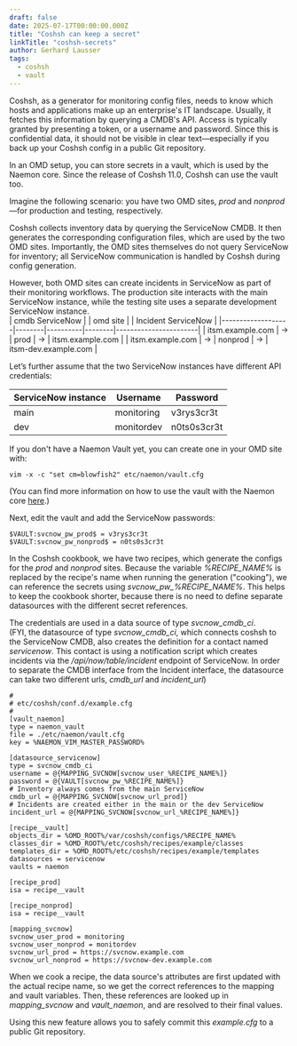 ```yaml
---
draft: false
date: 2025-07-17T00:00:00.000Z
title: "Coshsh can keep a secret"
linkTitle: "coshsh-secrets"
author: Gerhard Lausser
tags:
  - coshsh
  - vault
---
```


Coshsh, as a generator for monitoring config files, needs to know which hosts and applications make up an enterprise's IT landscape. Usually, it fetches this information by querying a CMDB's API. Access is typically granted by presenting a token, or a username and password. Since this is confidential data, it should not be visible in clear text—especially if you back up your Coshsh config in a public Git repository.

In an OMD setup, you can store secrets in a vault, which is used by the Naemon core. Since the release of Coshsh 11.0, Coshsh can use the vault too.

Imagine the following scenario: you have two OMD sites, *prod* and *nonprod*—for production and testing, respectively.

Coshsh collects inventory data by querying the ServiceNow CMDB. It then generates the corresponding configuration files, which are used by the two OMD sites. Importantly, the OMD sites themselves do not query ServiceNow for inventory; all ServiceNow communication is handled by Coshsh during config generation.

However, both OMD sites can create incidents in ServiceNow as part of their monitoring workflows. The production site interacts with the main ServiceNow instance, while the testing site uses a separate development ServiceNow instance.  
| cmdb ServiceNow   |        | omd site |        | Incident ServiceNow   |
|-------------------|--------|----------|--------|-----------------------|
| itsm.example.com  |   →    | prod     |   →    | itsm.example.com      |
| itsm.example.com  |   →    | nonprod  |   →    | itsm-dev.example.com  |

Let’s further assume that the two ServiceNow instances have different API credentials:

| ServiceNow instance | Username    | Password      |
|---------------------|-------------|--------------|
| main                | monitoring  | v3rys3cr3t   |
| dev                 | monitordev  | n0ts0s3cr3t  |

If you don't have a Naemon Vault yet, you can create one in your OMD site with:
```
vim -x -c "set cm=blowfish2" etc/naemon/vault.cfg
```
(You can find more information on how to use the vault with the Naemon core [here](https://github.com/naemon/naemon-vimcrypt-vault-broker).)

Next, edit the vault and add the ServiceNow passwords:
```
$VAULT:svcnow_pw_prod$ = v3rys3cr3t
$VAULT:svcnow_pw_nonprod$ = n0ts0s3cr3t
```

In the Coshsh cookbook, we have two recipes, which generate the configs for the *prod* and *nonprod* sites. Because the variable *%RECIPE_NAME%* is replaced by the recipe's name when running the generation ("cooking"), we can reference the secrets using *svcnow_pw_%RECIPE_NAME%*. This helps to keep the cookbook shorter, because there is no need to define separate datasources with the different secret references.

The credentials are used in a data source of type *svcnow_cmdb_ci*.  
(FYI, the datasource of type *svcnow_cmdb_ci*, which connects coshsh to the ServiceNow CMDB, also creates the definition for a contact named *servicenow*. This contact is using a notification script which creates incidents via the */api/now/table/incident* endpoint of ServiceNow. In order to separate the CMDB interface from the Incident interface, the datasource can take two different urls, *cmdb_url* and *incident_url*)

```
#
# etc/coshsh/conf.d/example.cfg
#
[vault_naemon]
type = naemon_vault
file = ./etc/naemon/vault.cfg
key = %NAEMON_VIM_MASTER_PASSWORD%

[datasource_servicenow]
type = svcnow_cmdb_ci
username = @{MAPPING_SVCNOW[svcnow_user_%RECIPE_NAME%]}
password = @{VAULT[svcnow_pw_%RECIPE_NAME%]}
# Inventory always comes from the main ServiceNow
cmdb_url = @{MAPPING_SVCNOW[svcnow_url_prod]}
# Incidents are created either in the main or the dev ServiceNow
incident_url = @{MAPPING_SVCNOW[svcnow_url_%RECIPE_NAME%]}

[recipe__vault]
objects_dir = %OMD_ROOT%/var/coshsh/configs/%RECIPE_NAME%
classes_dir = %OMD_ROOT%/etc/coshsh/recipes/example/classes
templates_dir = %OMD_ROOT%/etc/coshsh/recipes/example/templates
datasources = servicenow
vaults = naemon

[recipe_prod]
isa = recipe__vault

[recipe_nonprod]
isa = recipe__vault

[mapping_svcnow]
svcnow_user_prod = monitoring
svcnow_user_nonprod = monitordev
svcnow_url_prod = https://svcnow.example.com
svcnow_url_nonprod = https://svcnow-dev.example.com
```

When we cook a recipe, the data source's attributes are first updated with the actual recipe name, so we get the correct references to the mapping and vault variables. Then, these references are looked up in *mapping_svcnow* and *vault_naemon*, and are resolved to their final values.

Using this new feature allows you to safely commit this *example.cfg* to a public Git repository.

